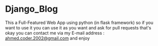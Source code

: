 # Django_Blog
This a Full-Featured Web App using python (in flask framework) so if you want to use it you can use it as you want and ask for pull requests that's okay you can contact me via my E-mail address : ahmed.coder.2002@gmail.com and enjoy
